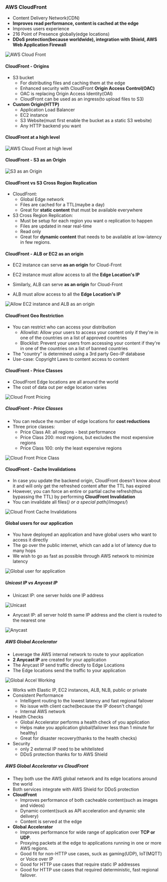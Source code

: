### AWS CloudFront

* Content Delivery Network(CDN)
* **Improves read performance, content is cached at the edge**
* Improves users experience
* 216 Point of Presence globally(edge locations)
* **DDoS protection(because worldwide), integration with Shield, AWS Web Application Firewall**

<img src="../images/cloud-front/aws-cloud-front.png" alt="AWS Cloud Front">


#### CloudFront - Origins

* S3 bucket
  * For distributing files and caching them at the edge
  * Enhanced security with CloudFront **Origin Access Control(OAC)**
  * OAC is replacing Origin Access Identity(OAI)
  * CloudFront can be used as an ingress(to upload files to S3)
* **Custom Origin(HTTP)**
  * Application Load Balancer
  * EC2 instance
  * S3 Website(must first enable the bucket as a static S3 website)
  * Any HTTP backend you want

#### CloudFront at a high level

<img src="../images/cloud-front/aws-cloud-front-high-level.png" alt="AWS Cloud Front at high level">

#### CloudFront - S3 as an Origin

<img src="../images/cloud-front/cloud-front-s3-as-an-origin.png" alt="S3 as an Origin">

#### CloudFront vs S3 Cross Region Replication

* CloudFront:
  * Global Edge network
  * Files are cached for a TTL(maybe a day)
  * Great for **static content** that must be available everywhere
* S3 Cross Region Replication:
  * Must be setup for each region you want o replication to happen
  * Files are updated in near real-time
  * Read only
  * Great for **dynamic content** that needs to be available at low-latency in few regions.

#### CloudFront - ALB or EC2 as an origin

* EC2 instance can serve **as an origin** for Cloud-Front
* EC2 instance must allow access to all the **Edge Location's IP**

* Similarly, ALB can serve **as an origin** for Cloud-Front
* ALB must allow access to all the **Edge Location's IP**

<img src="../images/cloud-front/cloud-front-ec2-and-alb-as-origin.png" alt="Allow EC2 instance and ALB as an origin">

#### CloudFront Geo Restriction

* You can restrict who can access your distribution
  * Allowlist: Allow your users to access your content only if they're in one of the countries on a list of approved countries
  * Blocklist: Prevent your users from accessing your content if they're in one of the countries on a list of banned countries
* The "country" is determined using a 3rd party Geo-IP database
* Use-case: Copyright Laws to content access to content

#### CloudFront - Price Classes

* CloudFront Edge locations are all around the world
* The cost of data out per edge location varies

<img src="../images/cloud-front/cloud-front-pricing.png" alt="Cloud Front Pricing">

##### CloudFront - Price Classes

* You can reduce the number of edge locations for **cost reductions**
* Three price classes:
  * Price Class All: all regions - best performance
  * Price Class 200: most regions, but excludes the most expensive regions
  * Price Class 100: only the least expensive regions

<img src="../images/cloud-front/cloud-front-price-class.png" alt="Cloud Front Price Class">

#### CloudFront - Cache Invalidations

* In case you update the backend origin, CloudFront doesn't know about it and will only get the refreshed content after the TTL has expired
* However, you can force an entire or partial cache refresh(thus bypassing the TTL) by performing **CloudFront Invalidation**
* You can invalidate all files(*) or a special path(/images/*)

<img src="../images/cloud-front/cloud-front-cache-invalidation.png" alt="Cloud Front Cache Invalidations">

#### Global users for our application

* You have deployed an application and have global users who want to access it directly
* The go over the public internet, which can add a lot of latency due to many hops
* We wish to go as fast as possible through AWS network to minimize latency

<img src="../images/cloud-front/global-user-for-application.png" alt="Global user for application">

##### Unicast IP vs Anycast IP

* Unicast IP: one server holds one IP address

<img src="../images/cloud-front/unicast.png" alt="Unicast">

* Anycast IP: all server hold th same IP address and the client is routed to the nearest one

<img src="../images/cloud-front/anycast.png" alt="Anycast">

##### AWS Global Accelerator

* Leverage the AWS internal network to route to your application
* **2 Anycast IP** are created for your application
* The Anycast IP send traffic directly to Edge Locations
* The Edge locations send the traffic to your application

<img src="../images/cloud-front/global-accel-working.png" alt="Global Accel Working">

* Works with Elastic IP, EC2 instances, ALB, NLB, public or private
* Consistent Performance
  * Intelligent routing to the lowest latency and fast regional failover
  * No issue with client cache(because the IP doesn't change)
  * Internal AWS network
* Health Checks
  * Global Accelerator performs a health check of you application
  * Helps make you application global(failover less than 1 minute for healthy)
  * Great for disaster recovery(thanks to the health checks)
* Security
  * only 2 external IP need to be whitelisted
  * DDoS protection thanks for to AWS Shield


##### AWS Global Accelerator vs CloudFront

* They both use the AWS global network and its edge locations around the world
* Both services integrate with AWS Shield for DDoS protection
* **CloudFront**
  * Improves performance of both cacheable content(such as images and videos)
  * Dynamic content(suck as API acceleration and dynamic site delivery)
  * Content is served at the edge
* **Global Accelerator**
  * Improves performance for wide range of application over **TCP or UDP**.
  * Proxying packets at the edge to applications running in one or more AWS regions.
  * Good fit for non-HTTP use cases, suck as gaming(UDP), IoT(MQTT) or Voice over IP
  * Good for HTTP use cases that require static IP addresses
  * Good for HTTP use cases that required deterministic, fast regional failover.